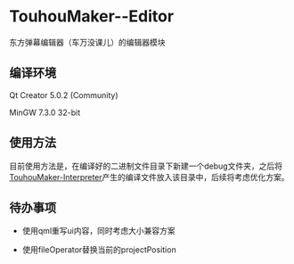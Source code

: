 # TouhouMaker--Editor

东方弹幕编辑器（车万没课儿）的编辑器模块

## 编译环境

Qt Creator 5.0.2 (Community) 

MinGW 7.3.0 32-bit

## 使用方法

目前使用方法是，在编译好的二进制文件目录下新建一个debug文件夹，之后将[TouhouMaker-Interpreter](https://github.com/pinpeng/TouhouMaker-Interpreter)产生的编译文件放入该目录中，后续将考虑优化方案。

## 待办事项

* 使用qml重写ui内容，同时考虑大小兼容方案

* 使用fileOperator替换当前的projectPosition